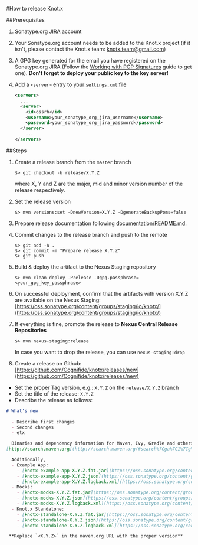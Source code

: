 #How to release Knot.x

##Prerequisites
1. Sonatype.org [JIRA](https://issues.sonatype.org/secure/Signup!default.jspa) account

2. Your Sonatype.org account needs to be added to the Knot.x project (if it isn't, please contact the Knot.x team: 
[knotx.team@gmail.com](email:knotx.team@gmail.com))

3. A GPG key generated for the email you have registered on the Sonatype.org JIRA 
(Follow the [Working with PGP Signatures](http://central.sonatype.org/pages/working-with-pgp-signatures.html) 
guide to get one). 
**Don't forget to deploy your public key to the key server!** 

4. Add a `<server>` entry to [your `settings.xml` file](https://maven.apache.org/settings.html#Introduction)
   ```xml
   <servers>
     ...
     <server>
       <id>ossrh</id>
       <username>your_sonatype_org_jira_username</username>
       <password>your_sonatype_org_jira_password</password>
     </server>
       ...
   </servers>    
   ```

##Steps

1. Create a release branch from the `master` branch

   ```
   $> git checkout -b release/X.Y.Z
   ```
   where X, Y and Z are the major, mid and minor version number of the release respectively.

2. Set the release version

   ```
   $> mvn versions:set -DnewVersion=X.Y.Z -DgenerateBackupPoms=false
   ```

3. Prepare release documentation following [documentation/README.md](https://github.com/Cognifide/knotx/blob/master/documentation/README.md).

4. Commit changes to the release branch and push to the remote

   ```
   $> git add -A .
   $> git commit -m "Prepare release X.Y.Z"
   $> git push
   ```

5. Build & deploy the artifact to the Nexus Staging repository

   ```
   $> mvn clean deploy -Prelease -Dgpg.passphrase=<your_gpg_key_passphrase>
   ```
   
6. On successful deployment, confirm that the artifacts with version X.Y.Z are available on the Nexus Staging:
[https://oss.sonatype.org/content/groups/staging/io/knotx/](https://oss.sonatype.org/content/groups/staging/io/knotx/)

7. If everything is fine, promote the release to **Nexus Central Release Repositories**

   ```
   $> mvn nexus-staging:release
   ```
   
   In case you want to drop the release, you can use `nexus-staging:drop`
   
8. Create a release on Github: [https://github.com/Cognifide/knotx/releases/new](https://github.com/Cognifide/knotx/releases/new)
  - Set the proper Tag version, e.g.: `X.Y.Z` on the `release/X.Y.Z` branch
  - Set the title of the release: `X.Y.Z`
  - Describe the release as follows:

   ```md
   # What's new
     
     - Describe first changes
     - Second changes
     - etx

     Binaries and dependency information for Maven, Ivy, Gradle and others can be found at 
  [http://search.maven.org](http://search.maven.org/#search%7Cga%7C1%7Cg%3A%22io.knotx%22%20AND%20v%3A<X.Y.Z>)
  
     Additionally, 
     - Example App:
       - [knotx-example-app-X.Y.Z.fat.jar](https://oss.sonatype.org/content/groups/public/io/knotx/knotx-example-app/X.Y.Z/knotx-example-app-X.Y.Z.fat.jar)
       - [knotx-example-app-X.Y.Z.json](https://oss.sonatype.org/content/groups/public/io/knotx/knotx-example-app/X.Y.Z/knotx-example-app-X.Y.Z.json)
       - [knotx-example-app-X.Y.Z.logback.xml](https://oss.sonatype.org/content/groups/public/io/knotx/knotx-example-app/X.Y.Z/knotx-example-app-X.Y.Z.logback.xml)
     - Mocks:
       - [knotx-mocks-X.Y.Z.fat.jar](https://oss.sonatype.org/content/groups/public/io/knotx/knotx-mocks/X.Y.Z/knotx-mocks-X.Y.Z.fat.jar)
       - [knotx-mocks-X.Y.Z.json](https://oss.sonatype.org/content/groups/public/io/knotx/knotx-mocks/X.Y.Z/knotx-mocks-X.Y.Z.json)
       - [knotx-mocks-X.Y.Z.logback.xml](https://oss.sonatype.org/content/groups/public/io/knotx/knotx-mocks/X.Y.Z/knotx-mocks-X.Y.Z.logback.xml)
     - Knot.x Standalone:
       - [knotx-standalone-X.Y.Z.fat.jar](https://oss.sonatype.org/content/groups/public/io/knotx/knotx-standalone/X.Y.Z/knotx-standalone-X.Y.Z.fat.jar)
       - [knotx-standalone-X.Y.Z.json](https://oss.sonatype.org/content/groups/public/io/knotx/knotx-standalone/X.Y.Z/knotx-standalone-X.Y.Z.json)
       - [knotx-standalone-X.Y.Z.logback.xml](https://oss.sonatype.org/content/groups/public/io/knotx/knotx-standalone/X.Y.Z/knotx-standalone-X.Y.Z.logback.xml)
   ```
   
     **Replace `<X.Y.Z>` in the maven.org URL with the proper version**
